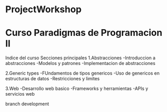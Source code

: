 # ProjectWorkshop
# Curso Paradigmas de Programacion II

Indice del curso
Secciones principales
 1.Abstracciones
-Introduccion a abstracciones
-Modelos y patrones
-Implementacion de abstracciones

2.Generic types
-FUndamentos de tipos genericos
-Uso de genericos en estructuras de datos
-Restricciones y limites

3.Web
-Desarrollo web basico
-Frameworks y herramientas
-APIs y servicios web

branch development
